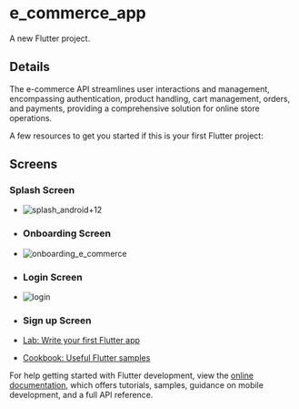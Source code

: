 # e_commerce_app

A new Flutter project.

## Details

The e-commerce API streamlines user interactions and management, encompassing authentication, product handling, cart management, orders, and payments, providing a comprehensive solution for online store operations.

A few resources to get you started if this is your first Flutter project:

## Screens

### Splash Screen

- ![splash_android+12](https://github.com/s4r4h4mdy0x01/e-commerce_app/assets/113318264/18692a2f-99b0-4daa-ba6c-aa8e34b94ce9)
- ### Onboarding Screen
- ![onboarding_e_commerce](https://github.com/s4r4h4mdy0x01/e-commerce_app/assets/113318264/a53cca13-38ea-4040-8316-c002679fe425)
- ### Login Screen
- ![login](https://github.com/s4r4h4mdy0x01/e-commerce_app/assets/113318264/4d85e7c9-6956-4e44-91ee-e67aa5290cfb)
- ### Sign up Screen

- [Lab: Write your first Flutter app](https://docs.flutter.dev/get-started/codelab)
- [Cookbook: Useful Flutter samples](https://docs.flutter.dev/cookbook)

For help getting started with Flutter development, view the
[online documentation](https://docs.flutter.dev/), which offers tutorials,
samples, guidance on mobile development, and a full API reference.
